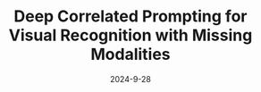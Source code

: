 ---
# Documentation: https://wowchemy.com/docs/managing-content/

title: 'Deep Correlated Prompting for Visual Recognition with Missing Modalities'
subtitle: ''
summary: ''
authors:
- Lianyu Hu 
- Tongkai Shi
- Wei Feng
- Fanhua Shang
- Liang Wan
author_notes:
- "First Author"
tags: []
categories: []
date: '2024-9-28'
lastmod: 2024-9-28T19:11:29+08:00
featured: false
draft: false

# Featured image
# To use, add an image named `featured.jpg/png` to your page's folder.
# Focal points: Smart, Center, TopLeft, Top, TopRight, Left, Right, BottomLeft, Bottom, BottomRight.
image:
  caption: ''
  focal_point: ''
  preview_only: false
# url_pdf: https://arxiv.org/pdf/2401.00268.pdf
url_code: https://github.com/hulianyuyy/Deep_Correlated_Prompting

# Projects (optional).
#   Associate this post with one or more of your projects.
#   Simply enter your project's folder or file name without extension.
#   E.g. `projects = ["internal-project"]` references `content/project/deep-learning/index.md`.
#   Otherwise, set `projects = []`.
projects: []
publishDate: '2024-9-28T11:11:27.901116Z'
publication_types:
- '1'
abstract: ''
publication: '*NeurIPS2024*'
---